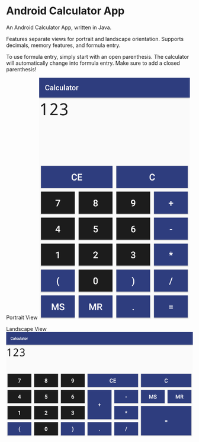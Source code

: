 # Android Calculator App
An Android Calculator App, written in Java.

Features separate views for portrait and landscape orientation.
Supports decimals, memory features, and formula entry. 

To use formula entry, simply start with an open parenthesis. 
The calculator will automatically change into formula entry. 
Make sure to add a closed parenthesis! 

Portrait View 
![Portait View](calculator-portrait-view.png)

Landscape View
![Landscape View](calculator-landscape-view.png)
